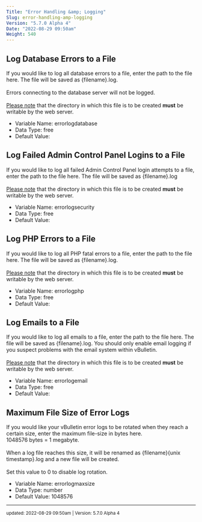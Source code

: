 ```yaml
---
Title: "Error Handling &amp; Logging"
Slug: error-handling-amp-logging
Version: "5.7.0 Alpha 4"
Date: "2022-08-29 09:50am"
Weight: 540
---
```



## Log Database Errors to a File

If you would like to log all database errors to a file, enter the path to the file here. The file will be saved as {filename}.log.<br />
<br />
Errors connecting to the database server will not be logged.<br />
<br />
<u>Please note</u> that the directory in which this file is to be created <b>must</b> be writable by the web server.




- Variable Name: errorlogdatabase
- Data Type: free
- Default Value: 

## Log Failed Admin Control Panel Logins to a File

If you would like to log all failed Admin Control Panel login attempts to a file, enter the path to the file here. The file will be saved as {filename}.log<br />
<br />
<u>Please note</u> that the directory in which this file is to be created <b>must</b> be writable by the web server.




- Variable Name: errorlogsecurity
- Data Type: free
- Default Value: 

## Log PHP Errors to a File

If you would like to log all PHP fatal errors to a file, enter the path to the file here. The file will be saved as {filename}.log.<br />
<br />
<u>Please note</u> that the directory in which this file is to be created <b>must</b> be writable by the web server.




- Variable Name: errorlogphp
- Data Type: free
- Default Value: 

## Log Emails to a File

If you would like to log all emails to a file, enter the path to the file here. The file will be saved as {filename}.log. You should only enable email logging if you suspect problems with the email system within vBulletin.<br />
<br />
<u>Please note</u> that the directory in which this file is to be created <b>must</b> be writable by the web server.




- Variable Name: errorlogemail
- Data Type: free
- Default Value: 

## Maximum File Size of Error Logs

If you would like your vBulletin error logs to be rotated when they reach a certain size, enter the maximum file-size in bytes here.<br />1048576 bytes = 1 megabyte.<br />
<br />
When a log file reaches this size, it will be renamed as {filename}{unix timestamp}.log and a new file will be created.<br />
<br />
Set this value to 0 to disable log rotation.




- Variable Name: errorlogmaxsize
- Data Type: number
- Default Value: 1048576


<hr>
<small>
updated: 2022-08-29 09:50am | Version: 5.7.0 Alpha 4
</small>